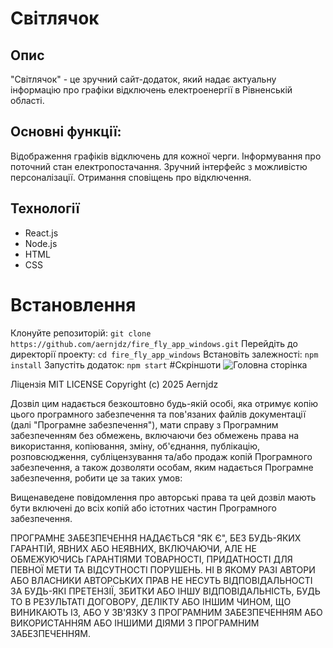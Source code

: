 # Світлячок
## Опис
"Світлячок" - це зручний сайт-додаток, який надає актуальну інформацію про графіки відключень електроенергії в Рівненській області.

## Основні функції:

Відображення графіків відключень для кожної черги.
Інформування про поточний стан електропостачання.
Зручний інтерфейс з можливістю персоналізації.
Отримання сповіщень про відключення.
## Технології
- React.js
- Node.js
- HTML
- CSS
# Встановлення
Клонуйте репозиторій: `git clone https://github.com/aernjdz/fire_fly_app_windows.git`
Перейдіть до директорії проекту: `cd fire_fly_app_windows`
Встановіть залежності: `npm install`
Запустіть додаток: `npm start`
#Скріншоти
![Головна сторінка](https://res.cloudinary.com/ddocl1wnp/image/upload/v1737393560/def60254-c40b-4873-b711-52ab6dbe3c8c.png)

Ліцензія
MIT LICENSE
Copyright (c) 2025 Aernjdz

Дозвіл цим надається безкоштовно будь-якій особі, яка отримує копію
цього програмного забезпечення та пов'язаних файлів документації (далі "Програмне забезпечення"), 
мати справу з Програмним забезпеченням без обмежень, включаючи без обмежень 
права на використання, копіювання, зміну, об'єднання, публікацію, розповсюдження, субліцензування та/або 
продаж копій Програмного забезпечення, а також дозволяти особам, яким надається 
Програмне забезпечення, робити це за таких умов:

Вищенаведене повідомлення про авторські права та цей дозвіл мають бути включені до всіх 
копій або істотних частин Програмного забезпечення.

ПРОГРАМНЕ ЗАБЕЗПЕЧЕННЯ НАДАЄТЬСЯ "ЯК Є", БЕЗ БУДЬ-ЯКИХ ГАРАНТІЙ, ЯВНИХ АБО 
НЕЯВНИХ, ВКЛЮЧАЮЧИ, АЛЕ НЕ ОБМЕЖУЮЧИСЬ ГАРАНТІЯМИ ТОВАРНОСТІ, 
ПРИДАТНОСТІ ДЛЯ ПЕВНОЇ МЕТИ ТА ВІДСУТНОСТІ ПОРУШЕНЬ. 
НІ В ЯКОМУ РАЗІ АВТОРИ АБО ВЛАСНИКИ АВТОРСЬКИХ ПРАВ НЕ НЕСУТЬ ВІДПОВІДАЛЬНОСТІ ЗА БУДЬ-ЯКІ 
ПРЕТЕНЗІЇ, ЗБИТКИ АБО ІНШУ ВІДПОВІДАЛЬНІСТЬ, БУДЬ ТО В РЕЗУЛЬТАТІ ДОГОВОРУ, 
ДЕЛІКТУ АБО ІНШИМ ЧИНОМ, ЩО ВИНИКАЮТЬ ІЗ, АБО У ЗВ'ЯЗКУ З ПРОГРАМНИМ ЗАБЕЗПЕЧЕННЯМ АБО 
ВИКОРИСТАННЯМ АБО ІНШИМИ ДІЯМИ З ПРОГРАМНИМ ЗАБЕЗПЕЧЕННЯМ.
